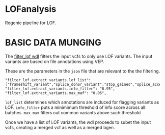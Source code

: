 # LOFanalysis

Regenie pipeline for LOF.

# BASIC DATA MUNGING 


The [filter_lof wdl](./wdl/filter_lof.wdl) filters the input vcfs to only use LOF variants. The input variants are based on file annotations using VEP.

These are the parameters in the `json` file that are relevant to the the filtering.

```
"filter_lof.extract_variants.lof_list":  ["frameshift_variant","splice_donor_variant","stop_gained","splice_acceptor_variant"],
"filter_lof.extract_variants.info_filter": "0.95",
"filter_lof.extract_variants.max_maf": "0.05",
```

`lof_list` determines which annotations are incluced for flagging variants as LOF.
`info_filter` puts a minimimum threshold of info score across all batches.
`max_max` filters out common variants above such threshold


Once we have a list of LOF variants, the wdl proceeds to subet the input vcfs, creating a merged vcf as well as a merged bgen.